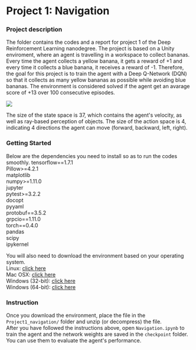 # Project 1: Navigation

### Project description
The folder contains the codes and a report for project 1 of the Deep Reinforcement Learning nanodegree. The project is based on a Unity enviroment, where an agent is travelling in a workspace to collect bananas. Every time the agent collects a yellow banana, it gets a reward of +1 and every time it collects a blue banana, it receives a reward of -1. Therefore, the goal for this project is to train the agent with a Deep Q-Network (DQN) so that it collects as many yellow bananas as possible while avoiding blue bananas. The environment is considered solved if the agent get an avarage score of +13 over 100 consecutive episodes. <br/>

<img src="banana.gif" />

The size of the state space is 37, which contains the agent's velocity, as well as ray-based perception of objects. The size of the action space is 4, indicating 4 directions the agent can move (forward, backward, left, right). <br/>

### Getting Started
Below are the dependencies you need to install so as to run the codes smoothly. 
tensorflow==1.7.1 <br/>
Pillow>=4.2.1 <br/>
matplotlib <br/>
numpy>=1.11.0 <br/>
jupyter <br/>
pytest>=3.2.2 <br/>
docopt <br/>
pyyaml <br/>
protobuf==3.5.2 <br/>
grpcio==1.11.0 <br/>
torch==0.4.0 <br/>
pandas <br/>
scipy <br/>
ipykernel <br/>

You will also need to download the environment based on your operating system. <br/>
Linux: [click here](https://s3-us-west-1.amazonaws.com/udacity-drlnd/P1/Banana/Banana_Linux.zip) <br/>
Mac OSX: [click here](https://s3-us-west-1.amazonaws.com/udacity-drlnd/P1/Banana/Banana.app.zip) <br/>
Windows (32-bit): [click here](https://s3-us-west-1.amazonaws.com/udacity-drlnd/P1/Banana/Banana_Windows_x86.zip) <br/>
Windows (64-bit): [click here](https://s3-us-west-1.amazonaws.com/udacity-drlnd/P1/Banana/Banana_Windows_x86_64.zip) <br/>

### Instruction
Once you download the environment, place the file in the `Project1_navigation/` folder and unzip (or decompress) the file. <br/>
After you have followed the instructions above, open `Navigation.ipynb` to train the agent and the network weights are saved in the `checkpoint` folder. You can use them to evaluate the agent's performance.
